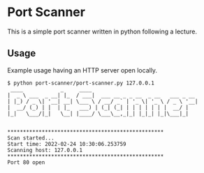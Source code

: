# Port Scanner 

 This is a simple port scanner written in python following a lecture. 

## Usage

Example usage having an HTTP server open locally.

```
$ python port-scanner/port-scanner.py 127.0.0.1
 ____            _     ____                                  
|  _ \ ___  _ __| |_  / ___|  ___ __ _ _ __  _ __   ___ _ __ 
| |_) / _ \| '__| __| \___ \ / __/ _` | '_ \| '_ \ / _ \ '__|
|  __/ (_) | |  | |_   ___) | (_| (_| | | | | | | |  __/ |   
|_|   \___/|_|   \__| |____/ \___\__,_|_| |_|_| |_|\___|_|   
                                                             

**************************************************
Scan started...
Start time: 2022-02-24 10:30:06.253759
Scanning host: 127.0.0.1
**************************************************
Port 80 open
```
